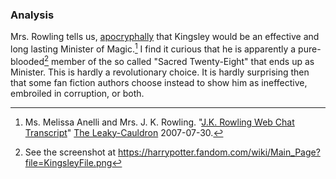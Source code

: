 
### Analysis

Mrs. Rowling tells us, [apocryphally][] that Kingsley would be an effective and
long lasting Minister of Magic.[^221205-2] I find it curious that he is
apparently a pure-blooded[^221205-3] member of the so called "Sacred
Twenty-Eight" that ends up as Minister. This is hardly a revolutionary choice.
It is hardly surprising then that some fan fiction authors choose instead to
show him as ineffective, embroiled in corruption, or both.

[apocryphally]: http://www.the-leaky-cauldron.org/2007/7/30/j-k-rowling-web-chat-transcript/

[^221205-2]:
    Ms. Melissa Anelli and Mrs. J. K. Rowling.
    "[J.K. Rowling Web Chat Transcript](http://www.the-leaky-cauldron.org/2007/07/30/j-k-rowling-web-chat-transcript/)"
    [The Leaky-Cauldron](http://www.the-leaky-cauldron.org) 2007-07-30.

[^221205-3]: See the screenshot at https://harrypotter.fandom.com/wiki/Main_Page?file=KingsleyFile.png
